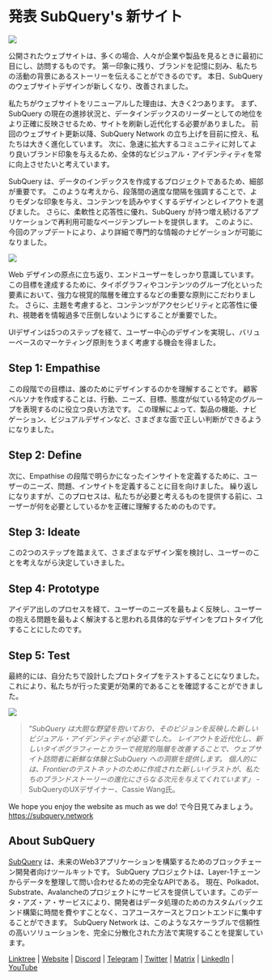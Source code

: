 # 発表 SubQuery's 新サイト

![](https://miro.medium.com/max/1400/0*AnB_ILxq6i0kKz2Y)

公開されたウェブサイトは、多くの場合、人々が企業や製品を見るときに最初に目にし、訪問するものです。 第一印象に残り、ブランドを記憶に刻み、私たちの活動の背景にあるストーリーを伝えることができるのです。 本日、SubQuery のウェブサイトデザインが新しくなり、改善されました。

私たちがウェブサイトをリニューアルした理由は、大きく2つあります。 まず、SubQuery の現在の進捗状況と、データインデックスのリーダーとしての地位をより正確に反映させるため、サイトを刷新し近代化する必要がありました。 前回のウェブサイト更新以降、SubQuery Network の立ち上げを目前に控え、私たちは大きく進化しています。 次に、急速に拡大するコミュニティに対してより良いブランド印象を与えるため、全体的なビジュアル・アイデンティティを常に向上させたいと考えています。

SubQuery は、データのインデックスを作成するプロジェクトであるため、細部が重要です。 このような考えから、段落間の適度な間隔を強調することで、よりモダンな印象を与え、コンテンツを読みやすくするデザインとレイアウトを選びました。 さらに、柔軟性と応答性に優れ、SubQuery が持つ増え続けるアプリケーションで再利用可能なページテンプレートを提供します。 このように、今回のアップデートにより、より詳細で専門的な情報のナビゲーションが可能になりました。

![](https://miro.medium.com/max/1400/1*rqmuhuC5rdV7sZN2AwokZQ.png)

Web デザインの原点に立ち返り、エンドユーザーをしっかり意識しています。 この目標を達成するために、タイポグラフィやコンテンツのグループ化といった要素において、強力な視覚的階層を確立するなどの重要な原則にこだわりました。 さらに、主題を考慮すると、コンテンツがアクセシビリティと応答性に優れ、視聴者を情報過多で圧倒しないようにすることが重要でした。

UIデザインは5つのステップを経て、ユーザー中心のデザインを実現し、バリューベースのマーケティング原則をうまく考慮する機会を得ました。

## Step 1: Empathise

この段階での目標は、誰のためにデザインするのかを理解することです。 顧客ペルソナを作成することは、行動、ニーズ、目標、態度が似ている特定のグループを表現するのに役立つ良い方法です。 この理解によって、製品の機能、ナビゲーション、ビジュアルデザインなど、さまざまな面で正しい判断ができるようになりました。

## Step 2: Define

次に、Empathise の段階で明らかになったインサイトを定義するために、ユーザーのニーズ、問題、インサイトを定義することに目を向けました。 繰り返しになりますが、このプロセスは、私たちが必要と考えるものを提供する前に、ユーザーが何を必要としているかを正確に理解するためのものです。

## Step 3: Ideate

この2つのステップを踏まえて、さまざまなデザイン案を検討し、ユーザーのことを考えながら決定していきました。

## Step 4: Prototype

アイデア出しのプロセスを経て、ユーザーのニーズを最もよく反映し、ユーザーの抱える問題を最もよく解決すると思われる具体的なデザインをプロトタイプ化することにしたのです。

## Step 5: Test

最終的には、自分たちで設計したプロトタイプをテストすることになりました。 これにより、私たちが行った変更が効果的であることを確認することができました。

![](https://miro.medium.com/max/1400/1*AMO1WP2Yg1MtNht22gIeaw.png)

> _"SubQuery は大胆な野望を抱いており、そのビジョンを反映した新しいビジュアル・アイデンティティが必要でした。 レイアウトを近代化し、新しいタイポグラフィーとカラーで視覚的階層を改善することで、ウェブサイト訪問者に新鮮な体験とSubQuery への洞察を提供します。 個人的には、Frontierのテストネットのために作成された新しいイラストが、私たちのブランドストーリーの進化にさらなる次元を与えてくれています」_ - SubQueryのUXデザイナー、Cassie Wang氏。

We hope you enjoy the website as much as we do! で今日見てみましょう。https://subquery.network

## About SubQuery

[SubQuery](https://subquery.network) は、未来のWeb3アプリケーションを構築するためのブロックチェーン開発者向けツールキットです。 SubQuery プロジェクトは、Layer-1チェーンからデータを整理して問い合わせるための完全なAPIである。 現在、Polkadot、Substrate、Avalancheのプロジェクトにサービスを提供しています。このデータ・アズ・ア・サービスにより、開発者はデータ処理のためのカスタムバックエンド構築に時間を費やすことなく、コアユースケースとフロントエンドに集中することができます。 SubQuery Network は、このようなスケーラブルで信頼性の高いソリューションを、完全に分散化された方法で実現することを提案しています。

​​[Linktree](https://linktr.ee/subquerynetwork) | [Website](https://subquery.network/) | [Discord](https://discord.com/invite/78zg8aBSMG) | [Telegram](https://t.me/subquerynetwork) | [Twitter](https://twitter.com/subquerynetwork) | [Matrix](https://matrix.to/#/#subquery:matrix.org) | [LinkedIn](https://www.linkedin.com/company/subquery) | [YouTube](https://www.youtube.com/channel/UCi1a6NUUjegcLHDFLr7CqLw)
